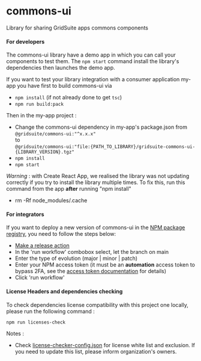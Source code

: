 # commons-ui

Library for sharing GridSuite apps commons components

#### For developers

The commons-ui library have a demo app in which you can call your components to test them.
The `npm start` command install the library's dependencies then launches the demo app.

If you want to test your library integration with a consumer application my-app you have first
to build commons-ui via

- `npm install` (if not already done to get `tsc`)
- `npm run build:pack`

Then in the my-app project :

- Change the commons-ui dependency in my-app's package.json from  
  `@gridsuite/commons-ui:"^x.x.x"`  
  to  
  `@gridsuite/commons-ui:"file:{PATH_TO_LIBRARY}/gridsuite-commons-ui-{LIBRARY_VERSION}.tgz"`
- `npm install`
- `npm start`

_Warning_ : with Create React App, we realised the library was not updating correctly if you try to install the library multiple times.
To fix this, run this command from the app **after** running "npm install"

- rm -Rf node_modules/.cache

#### For integrators

If you want to deploy a new version of commons-ui in the [NPM package registry](https://www.npmjs.com/package/@gridsuite/commons-ui),
you need to follow the steps below:

- [Make a release action](https://github.com/gridsuite/commons-ui/actions/workflows/release.yml)
- In the 'run workflow' combobox select, let the branch on main
- Enter the type of evolution (major | minor | patch)
- Enter your NPM access token (it must be an **automation** access token to bypass 2FA, see the [access token documentation](https://docs.npmjs.com/creating-and-viewing-access-tokens) for details)
- Click 'run workflow'

#### License Headers and dependencies checking

To check dependencies license compatibility with this project one locally, please run the following command :

```
npm run licenses-check
```

Notes :

- Check [license-checker-config.json](license-checker-config.json) for license white list and exclusion.
  If you need to update this list, please inform organization's owners.
